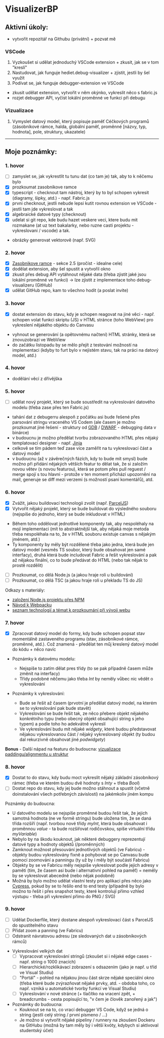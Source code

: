 # VisualizerBP
## Aktivní úkoly:
- vytvořit repozitář na Githubu (privátní) + pozvat mě
### VSCode
1) Vyzkoušet si udělat jednoduchý VSCode extension + zkusit, jak se v tom "kreslí"
2) Nastudovat, jak funguje hediet.debug-visualizer + zjistit, jestli by šel využít
3) Podívat se, jak funguje debugger-extension ve VSCode
- zkusit udělat extension, vytvořit v něm okýnko, vykreslit něco s fabric.js
- rozjet debugger API, vyčíst lokální proměnné ve funkci při debugu

### Vizualizace
1) Vymyslet datový model, který popisuje paměť Céčkových programů (zásobníkové rámce, halda, globální paměť, proměnné [názvy, typ, hodnota], pole, struktury, ukazatele)

___

## Moje poznámky:
### 1. hovor
- [ ] zamyslet se, jak vykrestlit tu tunu dat (co tam je) tak, aby to k něčemu bylo
- [x] prozkoumat zasobnikove ramce
- [x] typescript - checknout tam nástroj, který by to byl schopen vykresit (diagramy, šipky, atd.) - např. Fabric.js
- [x] prvni checknout, jestli nebude lepsi kutit rovnou extension ve VSCode - jestli tam jde vykreslovat a tak
- [x] algebraické datové typy (checknout)
- [x] udelat si git repo, kde budu hazet veskere veci, ktere budu mit rozmakane (at uz text bakalarky, nebo ruzne casti projektu - vykreslovani / vscode) a tak.

- obrázky generovat vektorově (např. SVG)

### 2. hovor

- [x] [Zasobnikove ramce](https://dspace.vsb.cz/bitstream/handle/10084/116048/BER0134_FEI_B2647_2612R025_2016.pdf?sequence=1&isAllowed=y) - sekce 2.5 (pročíst - idealne cele)
- [x] dodělat extension, aby šel spustit a vytvořil okno
- [x] zkusit přes debug API vytáhnout nějaké data (třeba zjistit jaké jsou lokální proměnné ve funkci) -> lze zjistit z implementace toho debug-visualizeru (GitHub)
- [x] udělat GitHub repo, kam to všechno hodit (a poslat invite)

### 3. hovor

- [x] dostat extension do stavu, kdy je schopen reagovat na jiné věci - např. schopen volat funkci skriptu (JS) v HTML stránce (toho WebView) pro vykreslení nějakého objektu do Canvasu

- vyhnout se generování (a opětovnému načtení) HTML stránky, která se znovuzobrazí ve WebView
- do začátku listopadu by se mělo přejít z testování možností na implementaci (kdyby to furt bylo v nejistém stavu, tak na práci na datový model, atd.)

### 4. hovor

- dodělání věcí z dřívějška

### 5. hovor

- [ ] udělat nový projekt, který se bude soustředit na vykreslování datového modelu (třeba zase přes ten Fabric.js)

- tahání dat z debugerru alespoň z počátku asi bude řešené přes parsování stringu vraceného VS Codem (ale časem je možno prozkoumat jiné řešení - struktury od [GDB](https://github.com/Kobzol/debug-visualizer/blob/master/debugger/gdbc/type.py) / [DWARF](https://dwarfstd.org/) - debugging data v binárce)
- v budoucnu je možno předělat tvorbu zobrazovaného HTML přes nějaký templatovací designer - např. [Jinja](https://jinja.palletsprojects.com/en/3.1.x/templates/)
- celkově se tím pádem teď zase více zaměřit na tu vykreslovací část a datový model
- v budoucnu (až v závěrečných fázích, kdy to bude mít smysl) bude možno při přidání nějakých větších featur to dělat tak, že si založím novou větev (s novou featurou), která se potom přes pull reguest / merge spojí s tou hlavní - protože v ten moment přichází upozornění na mail, generuje se diff mezi verzemi (s možností psaní komentářů), atd.

### 6. hovor

- [x] Zvážit, jakou buildovací technologii zvolit (např. [ParcelJS](https://parceljs.org/))
- [x] Vytvořit nějaký projekt, který se bude buildovat do výsledného souboru (nejspíše do jednoho, který se bude inkludovat v HTML)
- Během toho oddělovat jednotlivé komponenty tak, aby nespoléhaly na mojí implementaci (mít to abstraktnější tak, aby nějaká moje metoda třeba nespoléhala na to, že v HTML souboru existuje canvas s nějakým jménem, atd.) 
- Ty komponenty by měly být rozdělené třeba jako jedna, která bude jen datový model (vesměs TS soubor, který bude obsahovat jen samé interfacy), druhá která bude includovat Fabric a řešit vykreslování a pak až nějakou finální, co to bude předávat do HTML (nebo tak nějak to prostě rozdělit)
- [ ] Prozkoumat, co dělá Node.js (a jakou hraje roli u buildování)
- [ ] Prozkoumat, co dělá TSC (a jakou hraje roli u překladu TS do JS)

Odkazy s materiály:
- [založení Node.js projektu přes NPM](https://docs.npmjs.com/creating-node-js-modules)
- [Návod k Webpacku](https://blog.sessionstack.com/how-javascript-works-a-guide-to-build-tools-exploring-webpack-parcel-rollup-es-build-and-2089bcf0ddb4)
- [seznam technologií a témat k prozkoumání při vývoji webu](
https://github.com/bmorelli25/Become-A-Full-Stack-Web-Developer)

### 7. hovor

- [x] Zpracovat datový model do formy, kdy bude schopen popsat stav momentálně zastaveného programu (stav, zásobníkové rámce, proměnné, atd.). Což znamená - předělat ten můj kreslený datový model do kódu + něco navíc

- Poznámky k datovému modelu: 
  - Nejspíše to zatím dělat pres třídy (to se pak případně časem může změnit na interfacy)
  - Třídy podobné něčemu jako třeba *Int* by neměly vůbec nic vědět o vykreslování


- Poznámky k vykreslování: 
  - Bude se řešit až časem (prvotní je předělat datový model, na kterém se to vykreslování pak bude stavět)
  - Vykreslování se bude řešit tak, ze něco přebere objekt nějakého konkrétního typu (nebo obecný objekt obsahující string s jeho typem) a podle toho ho adekvátně vykreslí
  - Ve vykreslování budu mít nějaké *widgety*, které budou představovat nějakou vykreslovanou část / nějaký vykreslovaný objekt (ty budou dal rekurzivně obsahovat jiné *podwidgety*) 

**Bonus** - Další nápad na featuru do budoucna: [vizualizace paddingu/alignmentu u struktur](https://mrlvsb.github.io/upr-skripta/c/struktury/pametova_reprezentace.html)

### 8. hovor

- [x] Dostat to do stavu, kdy budu moct vykreslit nějaký základní zásobníkový rámec (třeba ve kterém budou dvě hodnoty s *Inty* + třeba *Bool*)
- [ ] Dostat repo do stavu, kdy jej bude možno stáhnout a spustit (včetně doinstalování všech potřebných závislostí) na jakémkoliv jiném kompu

Poznámky do budoucna: 
- U datového modelu se nejspíše proměnné budou řešit tak, že jejich samotná hodnota (ne ve formě stringu) bude uložena tím, že se daná třída rozšíří (např. tvorbou nové třídy *myInt*, která bude obsahovat i proměnnou *value* - ta bude rozšiřovat rodičovskou, spíše virtuální třídu *myVariable*)
- Nebylo by na škodu kouknout, jak některé debuggery reprezentují datové typy a hodnoty objektů (/proměnných)
- Zamknout možnost přesouvání jednotlivých objektů (ve Fabricu) - objekty budou vykreslovány fixně a pohybovat se po Canvasu bude pomocí zoomování a panningu (ty už by i měly být součástí Fabricu)
- Objekty by se ve Fabricu měly nejspíše vykreslovat podle jejich adresy v paměti (tím, že časem asi bude i alternativní pohled na paměť) = neměly by se vykreslovat abecedně (nebo nějak podobně)
- Možná by bylo možno udělat vlastní testy pro aplikaci přes něco jako [Cypress](https://www.cypress.io/), pokud by se to řešilo end to end testy (případně by bylo možno to řešit i přes snapshot testy, které kontrolují přímo vzhled výstupu - třeba při vykreslení přímo do PNG / SVG)

### 9. hovor

- [ ] Udělat Dockerfile, který dostane alespoň vykreslovací část s ParcelJS do spustitelného stavu
- [ ] Přidat zoom a panning (ve Fabricu)
- [ ] Odstranit návratovou adresu (ze sledovaných dat u zásobníkových rámců)

- Vykreslování velkých dat
  - [ ] Vypracovat vykreslování stringů (zkoušet si i nějaké edge cases - např. string o 1000 znacích)
  - [ ] Hierarchické/rozklikávací zobrazení s odsazením (jako je např. u tříd ve Visual Studiu) 
  - [ ] "Portál" - pohled na nějakou jinou část skrze nějaké speciální okno (třeba které bude zvýrazňovat nějaké prvky, atd. - obdoba toho, co např. vzniká u automatické tvorby funkcí ve Visual Studiu)
  - [ ] Vykreslování v nové stránce (+ tlačítko na vracení zpět, + breadcrumbs - cesta popisující to, "v čem je člověk zanořený a jak")

- Poznámky do budoucna: 
  - Kouknout se na to, co vrací debugger VS Code, když se jedná o string (jestli celý string / první písmeno / ...)
  - Je možno si vytvořit nějaké pipeliny / runnery na zkoušení Dockeru na GitHubu (možná by tam měly bý i větší kvóty, kdybych si aktivoval studentský účet) 